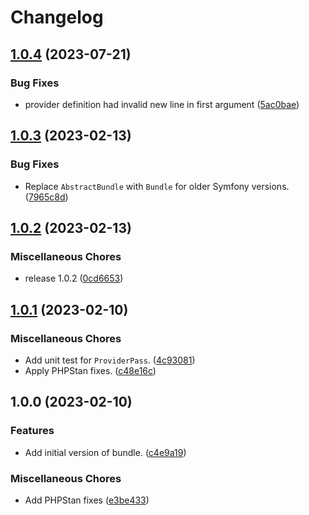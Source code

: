 # Changelog

## [1.0.4](https://github.com/geekcell/imagekit-bundle/compare/v1.0.3...v1.0.4) (2023-07-21)


### Bug Fixes

* provider definition had invalid new line in first argument ([5ac0bae](https://github.com/geekcell/imagekit-bundle/commit/5ac0bae019e4d1d2d9720dd985a136d59070ac14))

## [1.0.3](https://github.com/geekcell/imagekit-bundle/compare/v1.0.2...v1.0.3) (2023-02-13)


### Bug Fixes

* Replace `AbstractBundle` with `Bundle` for older Symfony versions. ([7965c8d](https://github.com/geekcell/imagekit-bundle/commit/7965c8d7e2377bb9c27e4ef7bd5e653cb03e4128))

## [1.0.2](https://github.com/geekcell/imagekit-bundle/compare/v1.0.1...v1.0.2) (2023-02-13)


### Miscellaneous Chores

* release 1.0.2 ([0cd6653](https://github.com/geekcell/imagekit-bundle/commit/0cd6653c8b742462aaf6018066f3497239dab23d))

## [1.0.1](https://github.com/geekcell/imagekit-bundle/compare/v1.0.0...v1.0.1) (2023-02-10)


### Miscellaneous Chores

* Add unit test for `ProviderPass`. ([4c93081](https://github.com/geekcell/imagekit-bundle/commit/4c93081ebd5bff29408ccb167bbf1df30d31bfe0))
* Apply PHPStan fixes. ([c48e16c](https://github.com/geekcell/imagekit-bundle/commit/c48e16c8cbd1fcb4365cb871f57ef5dad602ae37))

## 1.0.0 (2023-02-10)


### Features

* Add initial version of bundle. ([c4e9a19](https://github.com/geekcell/imagekit-bundle/commit/c4e9a198ddf2024882e0ca249b5b3a0c42d01492))


### Miscellaneous Chores

* Add PHPStan fixes ([e3be433](https://github.com/geekcell/imagekit-bundle/commit/e3be433eb64a6c0af574163323c5ad6242728108))
